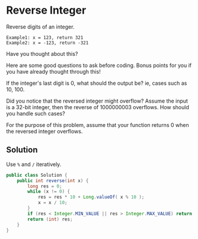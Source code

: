 # Reverse Integer

Reverse digits of an integer.

    Example1: x = 123, return 321
    Example2: x = -123, return -321

Have you thought about this?

Here are some good questions to ask before coding. Bonus points for you if you have already thought through this!

If the integer's last digit is 0, what should the output be? ie, cases such as 10, 100.

Did you notice that the reversed integer might overflow? Assume the input is a 32-bit integer, then the reverse of 1000000003 overflows. How should you handle such cases?

For the purpose of this problem, assume that your function returns 0 when the reversed integer overflows.

## Solution

Use `%` and `/` iteratively.

```java
public class Solution {
    public int reverse(int x) {
        long res = 0;
        while (x != 0) {
            res = res * 10 + Long.valueOf( x % 10 );
            x = x / 10;
        }
        if (res < Integer.MIN_VALUE || res > Integer.MAX_VALUE) return 0;
        return (int) res;
    }
}
```